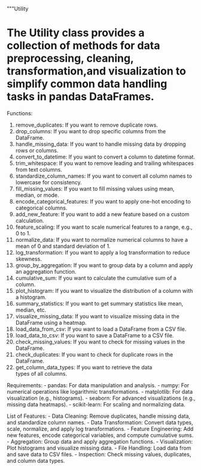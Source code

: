 """Utility
# The Utility class provides a collection of methods for data preprocessing, cleaning, transformation,and visualization to simplify common data handling tasks in pandas DataFrames.
Functions:
   1.	remove_duplicates: If you want to remove duplicate rows.
   2.	drop_columns: If you want to drop specific columns from the DataFrame.
   3.	handle_missing_data: If you want to handle missing data by dropping rows or columns.
   4.	convert_to_datetime: If you want to convert a column to datetime format.
   5.	trim_whitespace: If you want to remove leading and trailing whitespaces from text columns.
   6.	standardize_column_names: If you want to convert all column names to lowercase for consistency.
   7.	fill_missing_values: If you want to fill missing values using mean, median, or mode.
   8.	encode_categorical_features: If you want to apply one-hot encoding to categorical columns.
   9.	add_new_feature: If you want to add a new feature based on a custom calculation.
   10.	feature_scaling: If you want to scale numerical features to a range, e.g., 0 to 1.
   11.	normalize_data: If you want to normalize numerical columns to have a mean of 0 and standard deviation of 1.
   12.	log_transformation: If you want to apply a log transformation to reduce skewness.
   13.	group_by_aggregation: If you want to group data by a column and apply an aggregation function.
   14.	cumulative_sum: If you want to calculate the cumulative sum of a column.
   15.	plot_histogram: If you want to visualize the distribution of a column with a histogram.
   16.	summary_statistics: If you want to get summary statistics like mean, median, etc.
   17.	visualize_missing_data: If you want to visualize missing data in the DataFrame using a heatmap.
   18.	load_data_from_csv: If you want to load a DataFrame from a CSV file.
   19.	load_data_to_csv: If you want to save a DataFrame to a CSV file.
   20.	check_missing_values: If you want to check for missing values in the DataFrame.
   21.	check_duplicates: If you want to check for duplicate rows in the DataFrame.
   22.	get_column_data_types: If you want to retrieve the data types of all columns.
       
 Requirements:
    - pandas: For data manipulation and analysis.
    - numpy: For numerical operations like logarithmic transformations.
    - matplotlib: For data visualization (e.g., histograms).
    - seaborn: For advanced visualizations (e.g., missing data heatmaps).
    - scikit-learn: For scaling and normalizing data.

List of Features:
    - Data Cleaning: Remove duplicates, handle missing data, and standardize column names.
    - Data Transformation: Convert data types, scale, normalize, and apply log transformations.
    - Feature Engineering: Add new features, encode categorical variables, and compute cumulative sums.
    - Aggregation: Group data and apply aggregation functions.
    - Visualization: Plot histograms and visualize missing data.
    - File Handling: Load data from and save data to CSV files.
    - Inspection: Check missing values, duplicates, and column data types.
